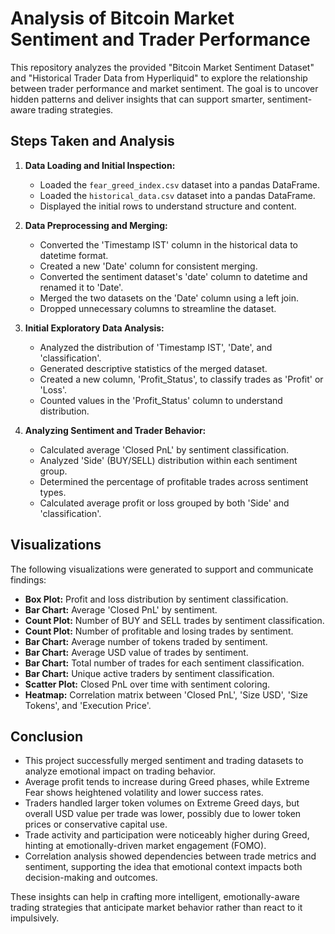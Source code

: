 # Analysis of Bitcoin Market Sentiment and Trader Performance

This repository analyzes the provided "Bitcoin Market Sentiment Dataset" and "Historical Trader Data from Hyperliquid" to explore the relationship between trader performance and market sentiment. The goal is to uncover hidden patterns and deliver insights that can support smarter, sentiment-aware trading strategies.

## Steps Taken and Analysis

1. **Data Loading and Initial Inspection:**

   * Loaded the `fear_greed_index.csv` dataset into a pandas DataFrame.
   * Loaded the `historical_data.csv` dataset into a pandas DataFrame.
   * Displayed the initial rows to understand structure and content.

2. **Data Preprocessing and Merging:**

   * Converted the 'Timestamp IST' column in the historical data to datetime format.
   * Created a new 'Date' column for consistent merging.
   * Converted the sentiment dataset's 'date' column to datetime and renamed it to 'Date'.
   * Merged the two datasets on the 'Date' column using a left join.
   * Dropped unnecessary columns to streamline the dataset.

3. **Initial Exploratory Data Analysis:**

   * Analyzed the distribution of 'Timestamp IST', 'Date', and 'classification'.
   * Generated descriptive statistics of the merged dataset.
   * Created a new column, 'Profit\_Status', to classify trades as 'Profit' or 'Loss'.
   * Counted values in the 'Profit\_Status' column to understand distribution.

4. **Analyzing Sentiment and Trader Behavior:**

   * Calculated average 'Closed PnL' by sentiment classification.
   * Analyzed 'Side' (BUY/SELL) distribution within each sentiment group.
   * Determined the percentage of profitable trades across sentiment types.
   * Calculated average profit or loss grouped by both 'Side' and 'classification'.

## Visualizations

The following visualizations were generated to support and communicate findings:

* **Box Plot:** Profit and loss distribution by sentiment classification.
* **Bar Chart:** Average 'Closed PnL' by sentiment.
* **Count Plot:** Number of BUY and SELL trades by sentiment classification.
* **Count Plot:** Number of profitable and losing trades by sentiment.
* **Bar Chart:** Average number of tokens traded by sentiment.
* **Bar Chart:** Average USD value of trades by sentiment.
* **Bar Chart:** Total number of trades for each sentiment classification.
* **Bar Chart:** Unique active traders by sentiment classification.
* **Scatter Plot:** Closed PnL over time with sentiment coloring.
* **Heatmap:** Correlation matrix between 'Closed PnL', 'Size USD', 'Size Tokens', and 'Execution Price'.

## Conclusion

* This project successfully merged sentiment and trading datasets to analyze emotional impact on trading behavior.
* Average profit tends to increase during Greed phases, while Extreme Fear shows heightened volatility and lower success rates.
* Traders handled larger token volumes on Extreme Greed days, but overall USD value per trade was lower, possibly due to lower token prices or conservative capital use.
* Trade activity and participation were noticeably higher during Greed, hinting at emotionally-driven market engagement (FOMO).
* Correlation analysis showed dependencies between trade metrics and sentiment, supporting the idea that emotional context impacts both decision-making and outcomes.

These insights can help in crafting more intelligent, emotionally-aware trading strategies that anticipate market behavior rather than react to it impulsively.
